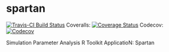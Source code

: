 # spartan
[![Travis-CI Build Status](https://travis-ci.org/kalden/spartan.svg?branch=master)](https://travis-ci.org/kalden/spartan)
Coveralls: <a href='https://coveralls.io/github/kalden/spartan?branch=master'><img src='https://coveralls.io/repos/github/kalden/spartan/badge.svg?branch=master' alt='Coverage Status' /></a>
Codecov: <a href="https://codecov.io/gh/kalden/spartan">
  <img src="https://codecov.io/gh/kalden/spartan/branch/master/graph/badge.svg" alt="Codecov" />
</a>

Simulation Parameter Analysis R Toolkit ApplicatioN: Spartan
